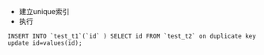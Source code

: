 - 建立unique索引
- 执行
```
INSERT INTO `test_t1`(`id` ) SELECT id FROM `test_t2` on duplicate key update id=values(id);
```